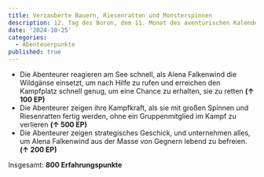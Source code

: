 ```yaml
---
title: Verzauberte Bauern, Riesenratten und Monsterspinnen
description: 12. Tag des Boron, dem 11. Monat des aventurischen Kalender. Duplos Eintrag in die Chronik
date: '2024-10-25'
categories:
  - Abenteuerpunkte
published: true
---
```


- Die Abenteurer reagieren am See schnell, als Alena Falkenwind die Wildgänse einsetzt, um nach Hilfe zu rufen und erreichen den Kampfplatz schnell genug, um eine Chance zu erhalten, sie zu retten **(↑ 100 EP)**
- Die Abenteurer zeigen ihre Kampfkraft, als sie mit großen Spinnen und Riesenratten fertig werden, ohne ein Gruppenmitglied im Kampf zu verlieren **(↑ 500 EP)**
- Die Abenteurer zeigen strategisches Geschick, und unternehmen alles, um Alena Falkenwind aus der Masse von Gegnern lebend zu befreien. **(↑ 200 EP)**

Insgesamt: **800 Erfahrungspunkte**
